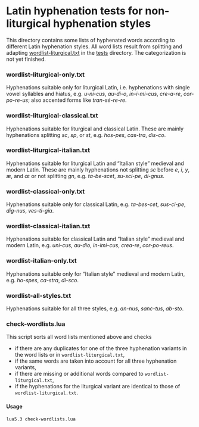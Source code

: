 # Latin hyphenation tests for non-liturgical hyphenation styles

This directory contains some lists of hyphenated words according to different
Latin hyphenation styles. All word lists result from splitting and adapting
[wordlist-liturgical.txt](../wordlist-liturgical.txt) in the [tests](../)
directory. The categorization is not yet finished.

### wordlist-liturgical-only.txt

Hyphenations suitable only for liturgical Latin, i.e. hyphenations with single
vowel syllables and hiatus, e.g. *u-ni-cus*, *au-di-o*, *in-i-mi-cus*,
*cre-a-re*, *cor-po-re-us*; also accented forms like *tran-sé-re-re*.

### wordlist-liturgical-classical.txt

Hyphenations suitable for liturgical and classical Latin. These are mainly
hyphenations splitting *sc*, *sp*, or *st*, e.g. *hos-pes*, *cas-tra*,
*dis-co*.

### wordlist-liturgical-italian.txt

Hyphenations suitable for liturgical Latin and “Italian style” medieval and
modern Latin. These are mainly hyphenations not splitting *sc* before *e*, *i*,
*y*, *æ*, and *œ* or not splitting *gn*, e.g. *ta-be-scet*, *su-sci-pe*,
*di-gnus*.

### wordlist-classical-only.txt

Hyphenations suitable only for classical Latin, e.g. *ta-bes-cet*, *sus-ci-pe*,
*dig-nus*, *ves-ti-gia*.

### wordlist-classical-italian.txt

Hyphenations suitable for classical Latin and “Italian style” medieval and
modern Latin, e.g. *uni-cus*, *au-dio*, *in-imi-cus*, *crea-re*, *cor-po-reus*.

### wordlist-italian-only.txt

Hyphenations suitable only for “Italian style” medieval and modern Latin, e.g.
*ho-spes*, *ca-stra*, *di-sco*.

### wordlist-all-styles.txt

Hyphenations suitable for all three styles, e.g. *an-nus*, *sanc-tus*, *ab-sto*.

### check-wordlists.lua

This script sorts all word lists mentioned above and checks
- if there are any duplicates for one of the three hyphenation variants in the
  word lists or in `wordlist-liturgical.txt`,
- if the same words are taken into account for all three hyphenation variants,
- if there are missing or additional words compared to
  `wordlist-liturgical.txt`,
- if the hyphenations for the liturgical variant are identical to those of
  `wordlist-liturgical.txt`.

#### Usage
	lua5.3 check-wordlists.lua

